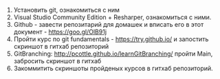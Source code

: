 
1. Установить git, ознакомиться с ним
2. Visual Studio Community Edition + Resharper, ознакомиться с ними.
3. Github - завести репозитарий для домашек и вписать его в этот документ - https://goo.gl/OlB91j
4. Пройти курс по git fundamentals - https://try.github.io/ и запостить скриншот в гитхаб репозиторий
5. GitBranching: http://pcottle.github.io/learnGitBranching/ пройти Main, забросить скриншот в гитхаб
6. Закоммитить скриншоты пройденых курсов в гитхаб репозиторий.
